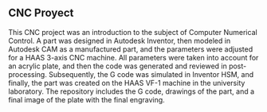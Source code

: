## CNC Proyect

This CNC project was an introduction to the subject of Computer Numerical Control. A part was designed in Autodesk Inventor, then modeled in Autodesk CAM as a manufactured part, and the parameters were adjusted for a HAAS 3-axis CNC machine. All parameters were taken into account for an acrylic plate, and then the code was generated and reviewed in post-processing. 
Subsequently, the G code was simulated in Inventor HSM, and finally, the part was created on the HAAS VF-1 machine in the university laboratory.
The repository includes the G code, drawings of the part, and a final image of the plate with the final engraving.